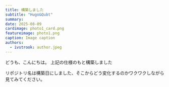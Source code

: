 ```yaml
---
title: 構築しました
subtitle: "Hugo&Qubt"
summary: 
date: 2025-08-09
cardimage: photo1_card.png
featureimage: photo1.png
caption: Image caption
authors:
  - ivstrook: author.jpeg
---
```

どうも、こんにちは。
上記の仕様のもと構築しました

リポジトリ名は構築日にしました、そこからどう変化するのかワクワクしながら見てみてください。

